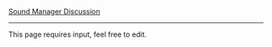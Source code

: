 [Sound Manager Discussion](https://github.com/unitystation/unitystation/issues/13)

***
This page requires input, feel free to edit.